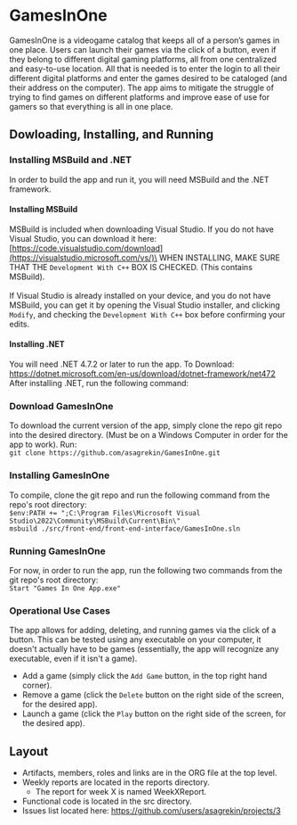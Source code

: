 # GamesInOne
GamesInOne is a videogame catalog that keeps all of a person’s games in one place. Users can launch their games via the click of a button, even if they belong to different digital gaming platforms, all from one centralized and easy-to-use location. All that is needed is to enter the login to all their different digital platforms and enter the games desired to be cataloged (and their address on the computer). The app aims to mitigate the struggle of trying to find games on different platforms and improve ease of use for gamers so that everything is all in one place.
## Dowloading, Installing, and Running
### Installing MSBuild and .NET
In order to build the app and run it, you will need MSBuild and the .NET framework.
#### Installing MSBuild
MSBuild is included when downloading Visual Studio. If you do not have Visual Studio, you can download it here: [https://code.visualstudio.com/download](https://visualstudio.microsoft.com/vs/)\
WHEN INSTALLING, MAKE SURE THAT THE `Development With C++` BOX IS CHECKED. (This contains MSBuild).\
\
If Visual Studio is already installed on your device, and you do not have MSBuild, you can get it by opening the Visual Studio installer, and clicking `Modify`, and checking the `Development With C++` box before confirming your edits.
#### Installing .NET
You will need .NET 4.7.2 or later to run the app. To Download: https://dotnet.microsoft.com/en-us/download/dotnet-framework/net472
After installing .NET, run the following command:
### Download GamesInOne
To download the current version of the app, simply clone the repo git repo into the desired directory. (Must be on a Windows Computer in order for the app to work). Run:\
`git clone https://github.com/asagrekin/GamesInOne.git`
### Installing GamesInOne
To compile, clone the git repo and run the following command from the repo's root directory:\
`$env:PATH += ";C:\Program Files\Microsoft Visual Studio\2022\Community\MSBuild\Current\Bin\"`\
`msbuild ./src/front-end/front-end-interface/GamesInOne.sln`
### Running GamesInOne
For now, in order to run the app, run the following two commands from the git repo's root directory:\
`Start "Games In One App.exe"`
### Operational Use Cases
The app allows for adding, deleting, and running games via the click of a button. This can be tested using any executable on your computer, it doesn't actually have to be games (essentially, the app will recognize any executable, even if it isn't a game).
- Add a game (simply click the `Add Game` button, in the top right hand corner).
- Remove a game (click the `Delete` button on the right side of the screen, for the desired app).
- Launch a game (click the `Play` button on the right side of the screen, for the desired app).
## Layout
- Artifacts, members, roles and links are in the ORG file at the top level.
- Weekly reports are located in the reports directory.
  - The report for week X is named WeekXReport.
- Functional code is located in the src directory.
- Issues list located here: https://github.com/users/asagrekin/projects/3
